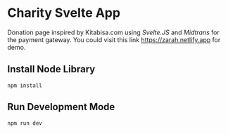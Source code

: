 # Charity Svelte App

Donation page inspired by Kitabisa.com using *Svelte.JS* and *Midtrans* for the payment gateway. You could visit this link https://zarah.netlify.app for demo.

## Install Node Library

`npm install`

## Run Development Mode

`npm run dev`

